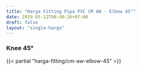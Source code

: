 ```yaml
---
title: "Harga Fitting Pipa PVC CM AW - Elbow 45°"
date: 2019-05-12T08:40:26+07:00
draft: false
layout: "single-harga"
---
```


### Knee 45&deg;

{{< partial "harga-fitting/cm-aw-elbow-45" >}}
